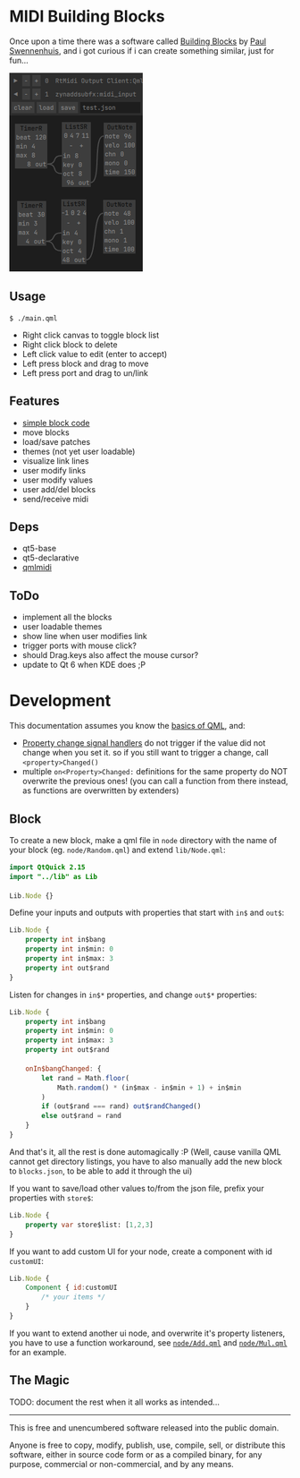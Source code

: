 # MIDI Building Blocks

Once upon a time there was a software called [Building Blocks](https://web.archive.org/web/20051102002557/http://www.midiworld.org/users/aureality/products/buildingblocks/buildingblocks.html) by [Paul Swennenhuis](https://soundcloud.com/aureality-1), and i got curious if i can create something similar, just for fun...

![mbb](mbb.png?raw=true)

## Usage

```
$ ./main.qml
```

- Right click canvas to toggle block list
- Right click block to delete
- Left click value to edit (enter to accept)
- Left press block and drag to move
- Left press port and drag to un/link

## Features

- [simple block code](#block)
- move blocks
- load/save patches
- themes (not yet user loadable)
- visualize link lines
- user modify links
- user modify values
- user add/del blocks
- send/receive midi

## Deps

- qt5-base
- qt5-declarative
- [qmlmidi](https://github.com/oskude/qmlmidi)

## ToDo

- implement all the blocks
- user loadable themes
- show line when user modifies link
- trigger ports with mouse click?
- should Drag.keys also affect the mouse cursor?
- update to Qt 6 when KDE does ;P

# Development

This documentation assumes you know the [basics of QML](https://doc.qt.io/qt-5/qtqml-syntax-basics.html), and:

- [Property change signal handlers](https://doc.qt.io/qt-5/qtqml-syntax-signals.html#property-change-signal-handlers) do not trigger if the value did not change when you set it. so if you still want to trigger a change, call `<property>Changed()`
- multiple `on<Property>Changed:` definitions for the same property do NOT overwrite the previous ones! (you can call a function from there instead, as functions are overwritten by extenders)

## Block

To create a new block, make a qml file in `node` directory with the name of your block (eg. `node/Random.qml`) and extend `lib/Node.qml`:

```qml
import QtQuick 2.15
import "../lib" as Lib

Lib.Node {}
```

Define your inputs and outputs with properties that start with `in$` and `out$`:
```qml
Lib.Node {
	property int in$bang
	property int in$min: 0
	property int in$max: 3
	property int out$rand
}
```

Listen for changes in `in$*` properties, and change `out$*` properties:
```qml
Lib.Node {
	property int in$bang
	property int in$min: 0
	property int in$max: 3
	property int out$rand

	onIn$bangChanged: {
		let rand = Math.floor(
			Math.random() * (in$max - in$min + 1) + in$min
		)
		if (out$rand === rand) out$randChanged()
		else out$rand = rand
	}
}
```

And that's it, all the rest is done automagically :P (Well, cause vanilla QML cannot get directory listings, you have to also manually add the new block to `blocks.json`, to be able to add it through the ui)

If you want to save/load other values to/from the json file, prefix your properties with `store$`:
```qml
Lib.Node {
	property var store$list: [1,2,3]
}
```

If you want to add custom UI for your node, create a component with id `customUI`:
```qml
Lib.Node {
	Component { id:customUI
		/* your items */
	}
}
```

If you want to extend another ui node, and overwrite it's property listeners, you have to use a function workaround, see [`node/Add.qml`](node/Add.qml) and [`node/Mul.qml`](node/Mul.qml) for an example.

## The Magic

TODO: document the rest when it all works as intended...

---

This is free and unencumbered software released into the public domain.

Anyone is free to copy, modify, publish, use, compile, sell, or
distribute this software, either in source code form or as a compiled
binary, for any purpose, commercial or non-commercial, and by any
means.
